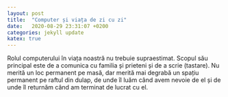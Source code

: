 ```yaml
---
layout: post
title:  "Computer și viața de zi cu zi"
date:   2020-08-29 23:31:07 +0200
categories: jekyll update
katex: true
---
```

Rolul computerului în viața noastră nu trebuie supraestimat. Scopul său principal este de a comunica cu familia și prieteni și de a scrie (tastare). Nu merită un loc permanent pe masă, dar merită mai degrabă un spațiu permanent pe raftul din dulap, de unde îl luăm când avem nevoie de el și de unde îl returnăm când am terminat de lucrat cu el.
